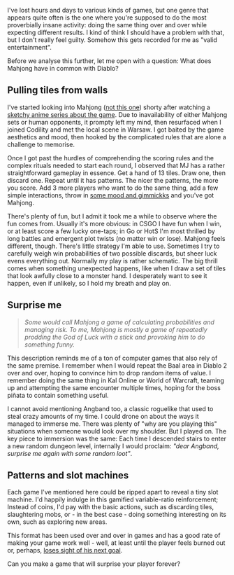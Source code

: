 <!--
.. title: Provoking Mersenne Twisters
.. slug: provoking-mersenne-twisters
.. date: 2016-04-25 17:42:27 UTC
.. tags:
.. category: gaming
.. link:
.. description:
.. type: text
-->

I've lost hours and days to various kinds of games, but one genre that appears quite often is the one where you're supposed to do the most proverbially insane activity: doing the same thing over and over while expecting different results. I kind of think I should have a problem with that, but I don't really feel guilty. Somehow this gets recorded for me as "valid entertainment".

Before we analyse this further, let me open with a question: What does Mahjong have in common with Diablo?

<!--more-->

## Pulling tiles from walls

I've started looking into Mahjong ([not this one][taipei]) shorty after watching a [sketchy anime series about the game][akagi]. Due to inavailability of either Mahjong sets or human opponents, it prompty left my mind, then resurfaced when I joined Codility and met the local scene in Warsaw. I got baited by the game aesthetics and mood, then hooked by the complicated rules that are alone a challenge to memorise.

[taipei]: https://en.wikipedia.org/wiki/Mahjong_solitaire
[akagi]: http://myanimelist.net/anime/658/Touhai_Densetsu_Akagi__Yami_ni_Maiorita_Tensai

Once I got past the hurdles of comprehending the scoring rules and the complex rituals needed to start each round, I observed that MJ has a rather straightforward gameplay in essence. Get a hand of 13 tiles. Draw one, then discard one. Repeat until it has patterns. The nicer the patterns, the more you score. Add 3 more players who want to do the same thing, add a few simple interactions, throw in [some mood and gimmickks][janki] and you've got Mahjong.

There's plenty of fun, but I admit it took me a while to observe where the fun comes from. Usually it's more obvious: in CSGO I have fun when I win, or at least score a few lucky one-taps; in Go or HotS I'm most thrilled by long battles and emergent plot twists (no matter win or lose). Mahjong feels different, though. There's little strategy I'm able to use. Sometimes I try to carefully weigh win probabilities of two possible discards, but sheer luck evens everything out. Normally my play is rather schematic. The big thrill comes when something unexpected happens, like when I draw a set of tiles that look awfully close to a monster hand. I desperately want to see it happen, even if unlikely, so I hold my breath and play on.

## Surprise me

> *Some would call Mahjong a game of calculating probabilities and managing risk. To me, Mahjong  is mostly a game of repeatedly prodding the God of Luck with a stick and provoking him to do something funny.*

[Janki]: https://www.youtube.com/watch?v=neFgMfwqN-c

This description reminds me of a ton of computer games that also rely of the same premise. I remember when I would repeat the Baal area in Diablo 2 over and over, hoping to convince him to drop random items of value. I remember doing the same thing in Kal Online or World of Warcraft, teaming up and attempting the same encounter multiple times, hoping for the boss piñata to contain something useful.

I cannot avoid mentioning Angband too, a classic roguelike that used to steal crazy amounts of my time. I could drone on about the ways it managed to immerse me. There was plenty of "why are you playing this" situations when someone would look over my shoulder. But I played on. The key piece to immersion was the same: Each time I descended stairs to enter a new random dungeon level, internally I would proclaim: *"dear Angband, surprise me again with some random loot"*.

## Patterns and slot machines

Each game I've mentioned here could be ripped apart to reveal a tiny slot machine. I'd happily indulge in this gamified variable-ratio reinforcement; Instead of coins, I'd pay with the basic actions, such as discarding tiles, slaughtering mobs, or - in the best case - doing something interesting on its own, such as exploring new areas.

This format has been used over and over in games and has a good rate of making your game work well - well, at least until the player feels burned out or, perhaps, [loses sight of his next goal][rewards].

Can you make a game that will surprise your player forever?

[rewards]: http://www.mostdangerousgamedesign.com/2013/08/the-psychology-of-rewards-in-games.html
